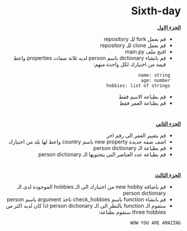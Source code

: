 <div dir=rtl> 


<h1>Sixth-day</h1>


<p dir="rtl">
 <strong><a href="https://docs.google.com/document/d/1stcvqGYWDplD6eUdKk-LS_OkbApIlOyDXrQJ3rbIBoc/edit">الجزء الاول</a></strong></p>
  
  
  
- قم بعمل fork للـ repository
- قم بعمل clone للـ repository
- افتح ملف main.py
- قم بانشاء dictionary باسم person لديه ثلاثة صفات properties واعط قيمة من اختيارك لكل واحدة منهم: 
```
    name: string
    age: number
    hobbies: list of strings
```
- قم بطباعة الاسم فقط
- قم بطباعة العمر فقط


 <h1></h1>
<p dir="rtl">
<strong><a href="https://docs.google.com/document/d/1sA89c0LxxoBCoTHY9UvwdLftiFQ1g3EhAYEMoltLLTg/edit#">الجزء الثاني</a></strong></p>

- قم بتغيير العمر الى رقم اخر
- اضف صفة جديدة new property باسم country واعط لها بلد من اختيارك
- قم بطباعة الـ person dictionary
- قم بطباعة عدد العناصر التي يتحتويها الـ person dictionary 

 <h1></h1>
<p dir="rtl">
<strong><a href="https://docs.google.com/document/d/1BA8t5-qKIBhLCSQFKYVx9syLgFAapT6lXDlLHpM0jmg/edit">الجزء الثالث</a></strong></p>
 
- قم باضافة new hobby من اختيارك الى الـ hobbies الموجودة لدى الـ person dictionary 
- قم بانشاء function باسم check_hobbies تاخذ argument باسم person 
- ستقوم الـ function بالنظر الى الـ person dictionary اذا كان لديه اكثر من three hobbies ستقوم بطباعة:
 ```
 WOW YOU ARE AMAZING
 ```
 
</div>
